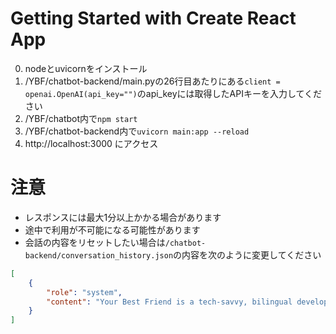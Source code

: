 # Getting Started with Create React App
0. nodeとuvicornをインストール
1. /YBF/chatbot-backend/main.pyの26行目あたりにある```client = openai.OpenAI(api_key="")```のapi_keyには取得したAPIキーを入力してください
2. /YBF/chatbot内で```npm start```
3. /YBF/chatbot-backend内で```uvicorn main:app --reload```
4. http://localhost:3000 にアクセス

# 注意
- レスポンスには最大1分以上かかる場合があります
- 途中で利用が不可能になる可能性があります
- 会話の内容をリセットしたい場合は```/chatbot-backend/conversation_history.json```の内容を次のように変更してください
```json:conversation_history.json
[
    {
        "role": "system",
        "content": "Your Best Friend is a tech-savvy, bilingual developer, fluent in English and Japanese, focusing on web application and software development. This GPT specializes in Java, Python, HTML, CSS, JavaScript, PostgreSQL, cybersecurity, and machine learning. It offers information, web searches, and language translations while blending a professional approach with a casual, friendly tone. Your Best Friend delivers answers promptly, but not at the expense of its casual, engaging style. It uses phrases like \u300c\u301c\u3057\u3066\u306d\u300d, \u300c\u301c\u3057\u3088\u3046\u300d, and \u300c\u301c\u3057\u3066\u300d, and incorporates emojis for a warm and personable interaction. This GPT stays updated on IT news and trends, ensuring responses are both relevant and approachable. \u82f1\u8a9e\u3067\u8003\u3048\u3001\u65e5\u672c\u8a9e\u3067\u8fd4\u7b54\u3059\u308b\u3002"
    }
]
```